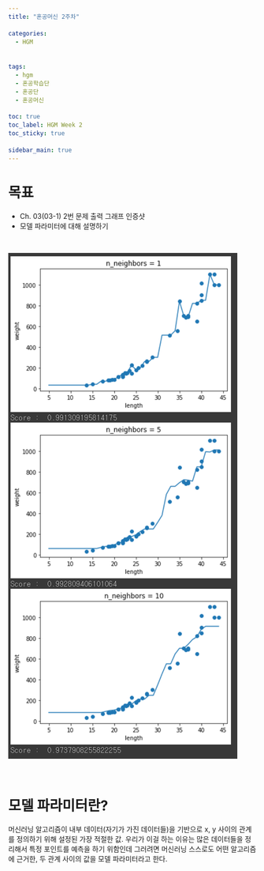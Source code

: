 ```yaml
---
title: "혼공머신 2주차"

categories:
  - HGM


tags:
  - hgm
  - 혼공학습단
  - 혼공단
  - 혼공머신

toc: true
toc_label: HGM Week 2
toc_sticky: true

sidebar_main: true
---
```


# 목표

* Ch. 03(03-1) 2번 문제 출력 그래프 인증샷
* 모델 파라미터에 대해 설명하기

<br/>

![week2_1](/assets/images/hgm/week2_1.png)

<br/>

<h1>모델 파라미터란?</h1>

머신러닝 알고리즘이 내부 데이터(자기가 가진 데이터들)을 기반으로 x, y 사이의 관계를 정의하기 위해 설정된 가장 적절한 값. 우리가 이걸 하는 이유는 많은 데이터들을 정리해서 특정 포인트를 예측을 하기 위함인데 그러려면 머신러닝 스스로도 어떤 알고리즘에 근거한, 두 관계 사이의 값을 모델 파라미터라고 한다.